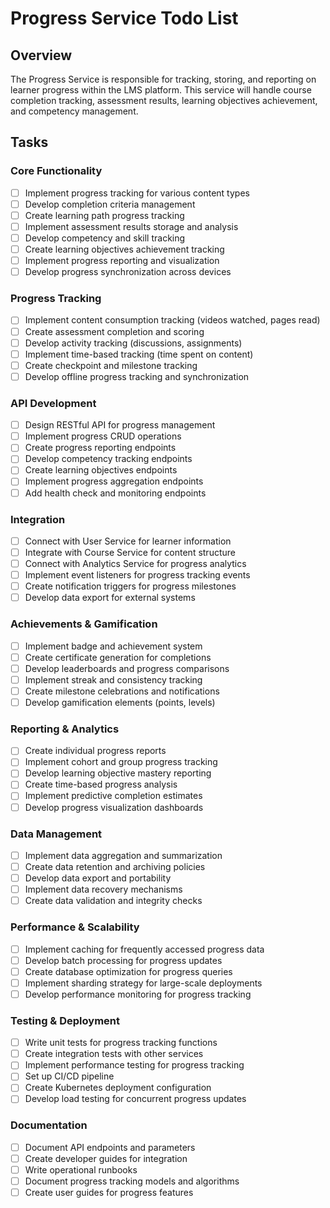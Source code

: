 # Progress Service Todo List

## Overview
The Progress Service is responsible for tracking, storing, and reporting on learner progress within the LMS platform. This service will handle course completion tracking, assessment results, learning objectives achievement, and competency management.

## Tasks

### Core Functionality
- [ ] Implement progress tracking for various content types
- [ ] Develop completion criteria management
- [ ] Create learning path progress tracking
- [ ] Implement assessment results storage and analysis
- [ ] Develop competency and skill tracking
- [ ] Create learning objectives achievement tracking
- [ ] Implement progress reporting and visualization
- [ ] Develop progress synchronization across devices

### Progress Tracking
- [ ] Implement content consumption tracking (videos watched, pages read)
- [ ] Create assessment completion and scoring
- [ ] Develop activity tracking (discussions, assignments)
- [ ] Implement time-based tracking (time spent on content)
- [ ] Create checkpoint and milestone tracking
- [ ] Develop offline progress tracking and synchronization

### API Development
- [ ] Design RESTful API for progress management
- [ ] Implement progress CRUD operations
- [ ] Create progress reporting endpoints
- [ ] Develop competency tracking endpoints
- [ ] Create learning objectives endpoints
- [ ] Implement progress aggregation endpoints
- [ ] Add health check and monitoring endpoints

### Integration
- [ ] Connect with User Service for learner information
- [ ] Integrate with Course Service for content structure
- [ ] Connect with Analytics Service for progress analytics
- [ ] Implement event listeners for progress tracking events
- [ ] Create notification triggers for progress milestones
- [ ] Develop data export for external systems

### Achievements & Gamification
- [ ] Implement badge and achievement system
- [ ] Create certificate generation for completions
- [ ] Develop leaderboards and progress comparisons
- [ ] Implement streak and consistency tracking
- [ ] Create milestone celebrations and notifications
- [ ] Develop gamification elements (points, levels)

### Reporting & Analytics
- [ ] Create individual progress reports
- [ ] Implement cohort and group progress tracking
- [ ] Develop learning objective mastery reporting
- [ ] Create time-based progress analysis
- [ ] Implement predictive completion estimates
- [ ] Develop progress visualization dashboards

### Data Management
- [ ] Implement data aggregation and summarization
- [ ] Create data retention and archiving policies
- [ ] Develop data export and portability
- [ ] Implement data recovery mechanisms
- [ ] Create data validation and integrity checks

### Performance & Scalability
- [ ] Implement caching for frequently accessed progress data
- [ ] Develop batch processing for progress updates
- [ ] Create database optimization for progress queries
- [ ] Implement sharding strategy for large-scale deployments
- [ ] Develop performance monitoring for progress tracking

### Testing & Deployment
- [ ] Write unit tests for progress tracking functions
- [ ] Create integration tests with other services
- [ ] Implement performance testing for progress tracking
- [ ] Set up CI/CD pipeline
- [ ] Create Kubernetes deployment configuration
- [ ] Develop load testing for concurrent progress updates

### Documentation
- [ ] Document API endpoints and parameters
- [ ] Create developer guides for integration
- [ ] Write operational runbooks
- [ ] Document progress tracking models and algorithms
- [ ] Create user guides for progress features